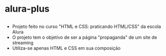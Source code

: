 # alura-plus

##

- Projeto feito no curso "HTML e CSS: praticando HTML/CSS" da escola Alura
- O projeto tem o objetivo de ser a página "propaganda" de um site de streaming
- Utiliza-se apenas HTML e CSS em sua composição
